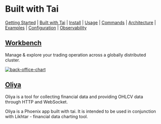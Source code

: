# Built with Tai

[Getting Started](./GETTING_STARTED.md) | [Built with Tai](./BUILT_WITH_TAI.md) | [Install](../README.md#install) | [Usage](../README.md#usage) | [Commands](./COMMANDS.md) | [Architecture](./ARCHITECTURE.md) | [Examples](../apps/examples/README.md) | [Configuration](./CONFIGURATION.md) | [Observability](./OBSERVABILITY.md)

## [Workbench](https://github.com/fremantle-industries/workbench)

Manage & explore your trading operation across a globally distributed cluster.

[![back-office-chart](https://github.com/fremantle-industries/workbench/blob/main/docs/live-balance-snapshots.png)](https://github.com/fremantle-industries/workbench)

## [Oliya](https://github.com/blacksmith-capital/oliya)

Oliya is a tool for collecting financial data and providing OHLCV data through HTTP and WebSocket.

Oliya is a Phoenix app built with tai. It is intended to be used in conjunction with Likhtar - financial data charting tool.
